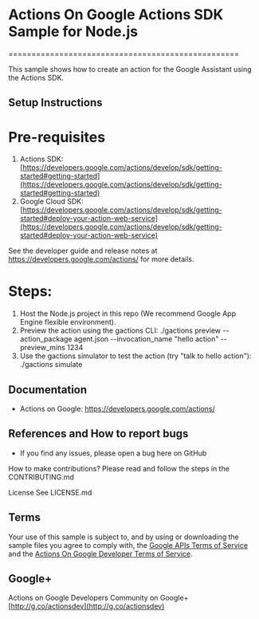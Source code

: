 # Actions On Google Actions SDK Sample for Node.js
==================================================

This sample shows how to create an action for the Google Assistant using the Actions SDK.


## Setup Instructions

# Pre-requisites
 1. Actions SDK: [https://developers.google.com/actions/develop/sdk/getting-started#getting-started](https://developers.google.com/actions/develop/sdk/getting-started#getting-started)
 2. Google Cloud SDK: [https://developers.google.com/actions/develop/sdk/getting-started#deploy-your-action-web-service](https://developers.google.com/actions/develop/sdk/getting-started#deploy-your-action-web-service)

See the developer guide and release notes at https://developers.google.com/actions/ for more details.

# Steps:
 1. Host the Node.js project in this repo (We recommend Google App Engine flexible environment).
 2. Preview the action using the gactions CLI: ./gactions preview --action_package agent.json --invocation_name "hello action" --preview_mins 1234
 3. Use the gactions simulator to test the action (try "talk to hello action"): ./gactions simulate

## Documentation
* Actions on Google: https://developers.google.com/actions/

## References and How to report bugs
* If you find any issues, please open a bug here on GitHub

How to make contributions?
Please read and follow the steps in the CONTRIBUTING.md

License
See LICENSE.md

## Terms
Your use of this sample is subject to, and by using or downloading the sample files you agree to comply with, the [Google APIs Terms of Service](https://developers.google.com/terms/) and the [Actions On Google Developer Terms of Service](https://developers.google.com/actions/docs/terms/).

## Google+
Actions on Google Developers Community on Google+ [http://g.co/actionsdev](http://g.co/actionsdev)
